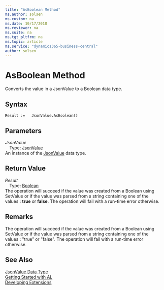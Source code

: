```yaml
---
title: "AsBoolean Method"
ms.author: solsen
ms.custom: na
ms.date: 10/17/2018
ms.reviewer: na
ms.suite: na
ms.tgt_pltfrm: na
ms.topic: article
ms.service: "dynamics365-business-central"
author: solsen
---
```

[//]: # (START>DO_NOT_EDIT)
[//]: # (IMPORTANT:Do not edit any of the content between here and the END>DO_NOT_EDIT.)
[//]: # (Any modifications should be made in the .xml files in the ModernDev repo.)
# AsBoolean Method
Converts the value in a JsonValue to a Boolean data type.

## Syntax
```
Result :=   JsonValue.AsBoolean()
```

## Parameters
*JsonValue*  
&emsp;Type: [JsonValue](jsonvalue-data-type.md)  
An instance of the [JsonValue](jsonvalue-data-type.md) data type.  

## Return Value
*Result*  
&emsp;Type: [Boolean](../boolean/boolean-data-type.md)  
The operation will succeed if the value was created from a Boolean using SetValue or if the value was parsed from a string containing one of the values : **true** or **false**. The operation will fail with a run-time error otherwise.  


[//]: # (IMPORTANT: END>DO_NOT_EDIT)

## Remarks 
The operation will succeed if the value was created from a Boolean using SetValue or if the value was parsed from a string containing one of the values : "true" or "false". The operation will fail with a run-time error otherwise.

## See Also
[JsonValue Data Type](jsonvalue-data-type.md)  
[Getting Started with AL](../devenv-get-started.md)  
[Developing Extensions](../devenv-dev-overview.md)